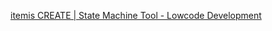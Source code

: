 
[itemis CREATE | State Machine Tool - Lowcode Development](https://www.itemis.com/en/products/itemis-create/)
